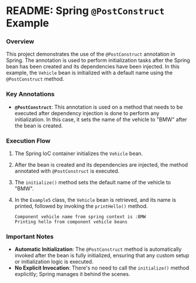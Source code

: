 # README: Spring `@PostConstruct` Example

### Overview
This project demonstrates the use of the `@PostConstruct` annotation in Spring. The annotation is used to perform initialization tasks after the Spring bean has been created and its dependencies have been injected. In this example, the `Vehicle` bean is initialized with a default name using the `@PostConstruct` method.

### Key Annotations

- **`@PostConstruct`**: This annotation is used on a method that needs to be executed after dependency injection is done to perform any initialization. In this case, it sets the name of the vehicle to "BMW" after the bean is created.

### Execution Flow

1. The Spring IoC container initializes the `Vehicle` bean.
2. After the bean is created and its dependencies are injected, the method annotated with `@PostConstruct` is executed.
3. The `initialize()` method sets the default name of the vehicle to "BMW".
4. In the `Example5` class, the `Vehicle` bean is retrieved, and its name is printed, followed by invoking the `printHello()` method.

   ```
   Component vehicle name from spring context is :BMW
   Printing hello from component vehicle beans
   ```

### Important Notes

- **Automatic Initialization**: The `@PostConstruct` method is automatically invoked after the bean is fully initialized, ensuring that any custom setup or initialization logic is executed.
- **No Explicit Invocation**: There's no need to call the `initialize()` method explicitly; Spring manages it behind the scenes.
